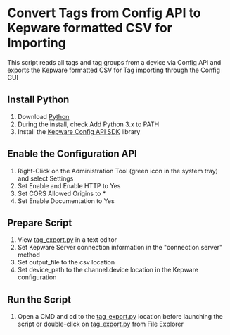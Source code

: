 # Convert Tags from Config API to Kepware formatted CSV for Importing

This script reads all tags and tag groups from a device via Config API and exports the Kepware formatted CSV for Tag importing through the Config GUI

## Install Python

1. Download [Python](https://www.python.org/downloads/)
2. During the install, check Add Python 3.x to PATH
3. Install the [Kepware Config API SDK](https://github.com/PTCInc/Kepware-ConfigAPI-SDK-Python) library

## Enable the Configuration API

1. Right-Click on the Administration Tool (green icon in the system tray) and select Settings
2. Set Enable and Enable HTTP to Yes
3. Set CORS Allowed Origins to *
4. Set Enable Documentation to Yes

## Prepare Script

1. View [tag_export.py](tag_export.py) in a text editor
2. Set Kepware Server connection information in the "connection.server" method
3. Set output_file to the csv location
4. Set device_path to the channel.device location in the Kepware configuration

## Run the Script

1. Open a CMD and cd to the [tag_export.py](tag_export.py) location before launching the script or double-click on [tag_export.py](tag_export.py) from File Explorer
